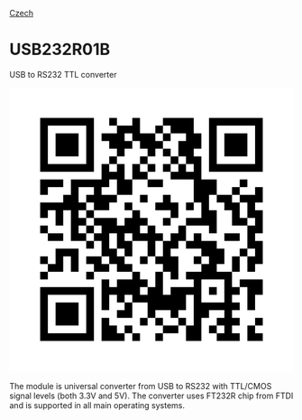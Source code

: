 
[Czech](./README.cs.md)
<!--- module --->
# USB232R01B
<!--- Emodule --->

<!--- subtitle ---> USB to RS232 TTL converter <!--- Esubtitle --->

![USB232R01B](/doc/img/USB232R01B_QRcode.png)

<!--- description ---> The module is universal converter from USB to RS232 with TTL/CMOS signal levels (both 3.3V and 5V). The converter uses FT232R chip from FTDI and is supported in all main operating systems.<!--- Edescription --->
            